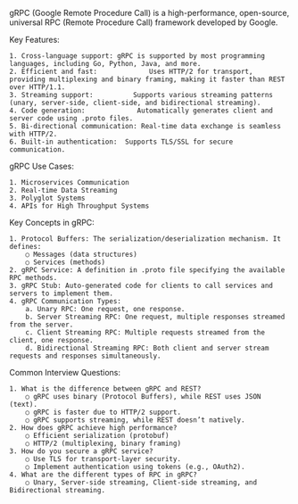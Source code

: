 gRPC (Google Remote Procedure Call) is a high-performance, open-source, universal RPC (Remote Procedure Call) framework developed by Google.


Key Features:

    1. Cross-language support: gRPC is supported by most programming languages, including Go, Python, Java, and more.
    2. Efficient and fast:             Uses HTTP/2 for transport, providing multiplexing and binary framing, making it faster than REST over HTTP/1.1.
    3. Streaming support:          Supports various streaming patterns (unary, server-side, client-side, and bidirectional streaming).
    4. Code generation:             Automatically generates client and server code using .proto files.
    5. Bi-directional communication: Real-time data exchange is seamless with HTTP/2.
    6. Built-in authentication:  Supports TLS/SSL for secure communication.


gRPC Use Cases:

    1. Microservices Communication
    2. Real-time Data Streaming
    3. Polyglot Systems
    4. APIs for High Throughput Systems
    
Key Concepts in gRPC:

    1. Protocol Buffers: The serialization/deserialization mechanism. It defines:
        ○ Messages (data structures)
        ○ Services (methods)
    2. gRPC Service: A definition in .proto file specifying the available RPC methods.
    3. gRPC Stub: Auto-generated code for clients to call services and servers to implement them.
    4. gRPC Communication Types:
        a. Unary RPC: One request, one response.
        b. Server Streaming RPC: One request, multiple responses streamed from the server.
        c. Client Streaming RPC: Multiple requests streamed from the client, one response.
        d. Bidirectional Streaming RPC: Both client and server stream requests and responses simultaneously.

Common Interview Questions:

    1. What is the difference between gRPC and REST?
        ○ gRPC uses binary (Protocol Buffers), while REST uses JSON (text).
        ○ gRPC is faster due to HTTP/2 support.
        ○ gRPC supports streaming, while REST doesn’t natively.
    2. How does gRPC achieve high performance?
        ○ Efficient serialization (protobuf)
        ○ HTTP/2 (multiplexing, binary framing)
    3. How do you secure a gRPC service?
        ○ Use TLS for transport-layer security.
        ○ Implement authentication using tokens (e.g., OAuth2).
    4. What are the different types of RPC in gRPC?
        ○ Unary, Server-side streaming, Client-side streaming, and Bidirectional streaming.

